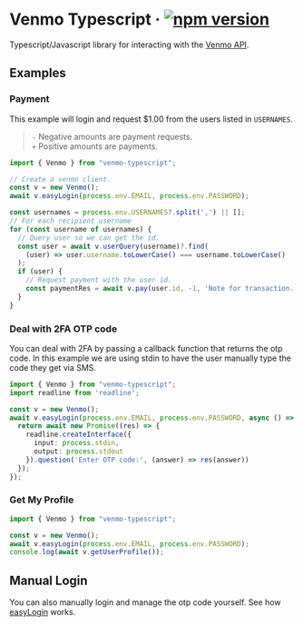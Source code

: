 # Venmo Typescript &middot; [![npm version](https://img.shields.io/npm/v/venmo-typescript.svg?style=flat)](https://www.npmjs.com/package/venmo-typescript)

Typescript/Javascript library for interacting with the [Venmo API](https://github.com/mmohades/VenmoApiDocumentation).

## Examples

### Payment

This example will login and request $1.00 from the users listed in `USERNAMES`.

> `-` Negative amounts are payment requests.<br>`+` Positive amounts are payments.

```typescript
import { Venmo } from "venmo-typescript";

// Create a venmo client.
const v = new Venmo();
await v.easyLogin(process.env.EMAIL, process.env.PASSWORD);

const usernames = process.env.USERNAMES?.split(',') || [];
// For each recipient username
for (const username of usernames) {
  // Query user so we can get the id.
  const user = await v.userQuery(username)?.find(
    (user) => user.username.toLowerCase() === username.toLowerCase()
  );
  if (user) {
    // Request payment with the user id.
    const paymentRes = await v.pay(user.id, -1, 'Note for transaction.', 'private');
  }
}
```

### Deal with 2FA OTP code
You can deal with 2FA by passing a callback function that returns the otp code. In this example we are using stdin to have the user manually type the code they get via SMS.
```typescript
import { Venmo } from "venmo-typescript";
import readline from 'readline';

const v = new Venmo();
await v.easyLogin(process.env.EMAIL, process.env.PASSWORD, async () => {
  return await new Promise((res) => {
    readline.createInterface({
      input: process.stdin,
      output: process.stdout
    }).question('Enter OTP code:', (answer) => res(answer))
  });
});
```

### Get My Profile

```typescript
import { Venmo } from "venmo-typescript";

const v = new Venmo();
await v.easyLogin(process.env.EMAIL, process.env.PASSWORD);
console.log(await v.getUserProfile());
```

## Manual Login
You can also manually login and manage the otp code yourself. See how [easyLogin](https://github.com/austenstone/venmo-typescript/blob/main/src/index.ts#L85-L118) works.
